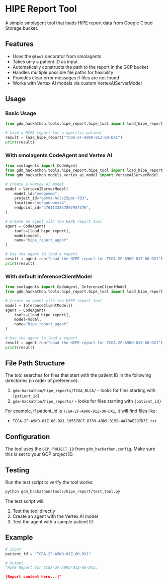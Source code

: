 # HIPE Report Tool

A simple smolagent tool that loads HIPE report data from Google Cloud Storage bucket.

## Features

- Uses the `@tool` decorator from smolagents
- Takes only a patient ID as input
- Automatically constructs the path to the report in the GCP bucket
- Handles multiple possible file paths for flexibility
- Provides clear error messages if files are not found
- Works with Vertex AI models via custom VertexAIServerModel

## Usage

### Basic Usage

```python
from gdm_hackathon.tools.hipe_report.hipe_tool import load_hipe_report

# Load a HIPE report for a specific patient
result = load_hipe_report("TCGA-2F-A9KO-01Z-00-DX1")
print(result)
```

### With smolagents CodeAgent and Vertex AI

```python
from smolagents import CodeAgent
from gdm_hackathon.tools.hipe_report.hipe_tool import load_hipe_report
from gdm_hackathon.models.vertex_ai_model import VertexAIServerModel

# Create a Vertex AI model
model = VertexAIServerModel(
    model_id="medgemma",
    project_id="gemma-hcls25par-703",
    location="europe-west4",
    endpoint_id="4761133837897957376",
)

# Create an agent with the HIPE report tool
agent = CodeAgent(
    tools=[load_hipe_report],
    model=model,
    name="hipe_report_agent"
)

# Use the agent to load a report
result = agent.run("Load the HIPE report for TCGA-2F-A9KO-01Z-00-DX1")
print(result)
```

### With default InferenceClientModel

```python
from smolagents import CodeAgent, InferenceClientModel
from gdm_hackathon.tools.hipe_report.hipe_tool import load_hipe_report

# Create an agent with the HIPE report tool
model = InferenceClientModel()
agent = CodeAgent(
    tools=[load_hipe_report],
    model=model,
    name="hipe_report_agent"
)

# Use the agent to load a report
result = agent.run("Load the HIPE report for TCGA-2F-A9KO-01Z-00-DX1")
print(result)
```

## File Path Structure

The tool searches for files that start with the patient ID in the following directories (in order of preference):

1. `gdm-hackathon/hipe_reports/TCGA_BLCA/` - looks for files starting with `{patient_id}`
2. `gdm-hackathon/hipe_reports/` - looks for files starting with `{patient_id}`

For example, if patient_id is `TCGA-2F-A9KO-01Z-00-DX1`, it will find files like:
- `TCGA-2F-A9KO-01Z-00-DX1.195576CF-B739-4BD9-B15B-4A70AE287D3E.txt`

## Configuration

The tool uses the `GCP_PROJECT_ID` from `gdm_hackathon.config`. Make sure this is set to your GCP project ID.

## Testing

Run the test script to verify the tool works:

```bash
python gdm_hackathon/tools/hipe_report/test_tool.py
```

The test script will:
1. Test the tool directly
2. Create an agent with the Vertex AI model
3. Test the agent with a sample patient ID

## Example

```python
# Input
patient_id = "TCGA-2F-A9KO-01Z-00-DX1"

# Output
"HIPE Report for TCGA-2F-A9KO-01Z-00-DX1:

[Report content here...]"
```
